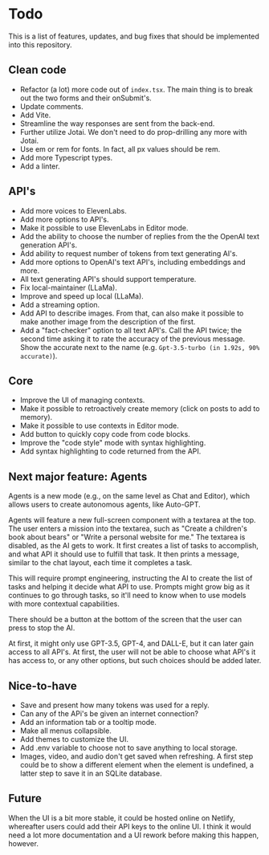 # Todo

This is a list of features, updates, and bug fixes that should be implemented into this repository.

## Clean code

- Refactor (a lot) more code out of `index.tsx`. The main thing is to break out the two forms and their onSubmit's.
- Update comments.
- Add Vite.
- Streamline the way responses are sent from the back-end.
- Further utilize Jotai. We don't need to do prop-drilling any more with Jotai.
- Use em or rem for fonts. In fact, all px values should be rem.
- Add more Typescript types.
- Add a linter.

## API's

- Add more voices to ElevenLabs.
- Add more options to API's.
- Make it possible to use ElevenLabs in Editor mode.
- Add the ability to choose the number of replies from the the OpenAI text generation API's.
- Add ability to request number of tokens from text generating AI's.
- Add more options to OpenAI's text API's, including embeddings and more.
- All text generating API's should support temperature.
- Fix local-maintainer (LLaMa).
- Improve and speed up local (LLaMa).
- Add a streaming option.
- Add API to describe images. From that, can also make it possible to make another image from the description of the first.
- Add a "fact-checker" option to all text API's. Call the API twice; the second time asking it to rate the accuracy of the previous message. Show the accurate next to the name (e.g. `Gpt-3.5-turbo (in 1.92s, 90% accurate)`).

## Core

- Improve the UI of managing contexts.
- Make it possible to retroactively create memory (click on posts to add to memory).
- Make it possible to use contexts in Editor mode.
- Add button to quickly copy code from code blocks.
- Improve the "code style" mode with syntax highlighting.
- Add syntax highlighting to code returned from the API.

## Next major feature: Agents

Agents is a new mode (e.g., on the same level as Chat and Editor), which allows users to create autonomous agents, like Auto-GPT.

Agents will feature a new full-screen component with a textarea at the top. The user enters a mission into the textarea, such as "Create a children's book about bears" or "Write a personal website for me." The textarea is disabled, as the AI gets to work. It first creates a list of tasks to accomplish, and what API it should use to fulfill that task. It then prints a message, similar to the chat layout, each time it completes a task.

This will require prompt engineering, instructing the AI to create the list of tasks and helping it decide what API to use. Prompts might grow big as it continues to go through tasks, so it'll need to know when to use models with more contextual capabilities.

There should be a button at the bottom of the screen that the user can press to stop the AI.

At first, it might only use GPT-3.5, GPT-4, and DALL-E, but it can later gain access to all API's. At first, the user will not be able to choose what API's it has access to, or any other options, but such choices should be added later.

## Nice-to-have

- Save and present how many tokens was used for a reply.
- Can any of the APi's be given an internet connection?
- Add an information tab or a tooltip mode.
- Make all menus collapsible.
- Add themes to customize the UI.
- Add .env variable to choose not to save anything to local storage.
- Images, video, and audio don't get saved when refreshing. A first step could be to show a different element when the element is undefined, a latter step to save it in an SQLite database.

## Future

When the UI is a bit more stable, it could be hosted online on Netlify, whereafter users could add their API keys to the online UI. I think it would need a lot more documentation and a UI rework before making this happen, however.
